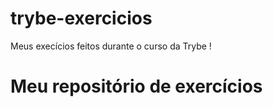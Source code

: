 # trybe-exercicios
Meus execícios feitos durante o curso da Trybe ! 

# Meu repositório de exercícios